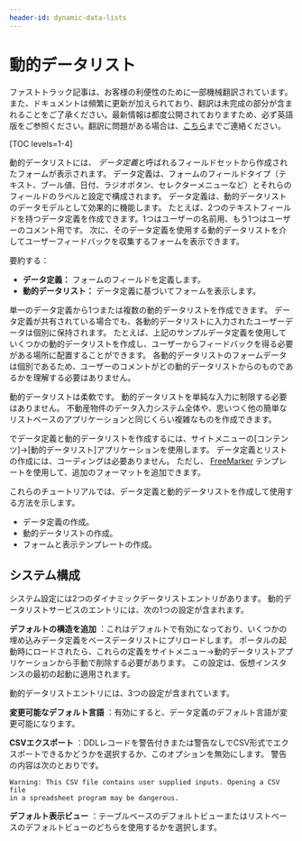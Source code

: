 ```yaml
---
header-id: dynamic-data-lists
---
```


# 動的データリスト

<p class="alert alert-info"><span class="wysiwyg-color-blue120">ファストトラック記事は、お客様の利便性のために一部機械翻訳されています。また、ドキュメントは頻繁に更新が加えられており、翻訳は未完成の部分が含まれることをご了承ください。最新情報は都度公開されておりますため、必ず英語版をご参照ください。翻訳に問題がある場合は、<a href="mailto:support-content-jp@liferay.com">こちら</a>までご連絡ください。</span></p>

[TOC levels=1-4]

動的データリストには、 *データ定義*と呼ばれるフィールドセットから作成されたフォームが表示されます。 データ定義は、フォームのフィールドタイプ（テキスト、ブール値、日付、ラジオボタン、セレクターメニューなど）とそれらのフィールドのラベルと設定で構成されます。 データ定義は、動的データリストのデータモデルとして効果的に機能します。 たとえば、2つのテキストフィールドを持つデータ定義を作成できます。1つはユーザーの名前用、もう1つはユーザーのコメント用です。 次に、そのデータ定義を使用する動的データリストを介してユーザーフィードバックを収集するフォームを表示できます。

要約する：

  - **データ定義：** フォームのフィールドを定義します。
  - **動的データリスト：** データ定義に基づいてフォームを表示します。

単一のデータ定義から1つまたは複数の動的データリストを作成できます。 データ定義が共有されている場合でも、各動的データリストに入力されたユーザーデータは個別に保持されます。 たとえば、上記のサンプルデータ定義を使用していくつかの動的データリストを作成し、ユーザーからフィードバックを得る必要がある場所に配置することができます。 各動的データリストのフォームデータは個別であるため、ユーザーのコメントがどの動的データリストからのものであるかを理解する必要はありません。

動的データリストは柔軟です。 動的データリストを単純な入力に制限する必要はありません。 不動産物件のデータ入力システム全体や、思いつく他の簡単なリストベースのアプリケーションと同じくらい複雑なものを作成できます。

でデータ定義と動的データリストを作成するには、サイトメニューの[コンテンツ]→[動的データリスト]アプリケーションを使用します。 データ定義とリストの作成には、コーディングは必要ありません。 ただし、 [FreeMarker](https://freemarker.apache.org/) テンプレートを使用して、追加のフォーマットを追加できます。

これらのチュートリアルでは、データ定義と動的データリストを作成して使用する方法を示します。

  - データ定義の作成。
  - 動的データリストの作成。
  - フォームと表示テンプレートの作成。

## システム構成

システム設定には2つのダイナミックデータリストエントリがあります。 動的データリストサービスのエントリには、次の1つの設定が含まれます。

**デフォルトの構造を追加** ：これはデフォルトで有効になっており、いくつかの埋め込みデータ定義をベースデータリストにプリロードします。 ポータルの起動時にロードされたら、これらの定義をサイトメニュー→動的データリストアプリケーションから手動で削除する必要があります。 この設定は、仮想インスタンスの最初の起動に適用されます。

動的データリストエントリには、3つの設定が含まれています。

**変更可能なデフォルト言語** ：有効にすると、データ定義のデフォルト言語が変更可能になります。

**CSVエクスポート** ：DDLレコードを警告付きまたは警告なしでCSV形式でエクスポートできるかどうかを選択するか、このオプションを無効にします。 警告の内容は次のとおりです。

    Warning: This CSV file contains user supplied inputs. Opening a CSV file 
    in a spreadsheet program may be dangerous.

**デフォルト表示ビュー** ：テーブルベースのデフォルトビューまたはリストベースのデフォルトビューのどちらを使用するかを選択します。

<!-- I couldn't see this working. Might be non-functional-->

